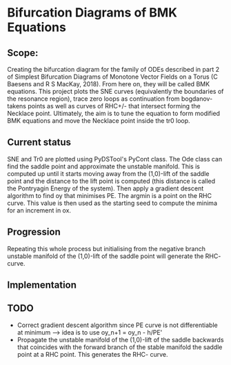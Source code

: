 # Bifurcation Diagrams of BMK Equations

## Scope:
Creating the bifurcation diagram for the family of ODEs described in part 2 of Simplest Bifurcation Diagrams of Monotone Vector Fields on a Torus (C Baesens and R S MacKay, 2018). From here on, they will be called BMK equations.
This project plots the SNE curves (equivalently the boundaries of the resonance region), trace zero loops as continuation from bogdanov-takens points as well as curves of RHC+/- that intersect forming the Necklace point. Ultimately, the aim is to tune the equation to form modified BMK equations and move the Necklace point inside the tr0 loop.

## Current status
SNE and Tr0 are plotted using PyDSTool's PyCont class. 
The Ode class can find the saddle point and approximate the unstable manifold. This is computed up until it starts moving away from the (1,0)-lift of the saddle point and the distance to the lift point is computed (this distance is called the Pontryagin Energy of the system). Then apply a gradient descent algorithm to find oy that minimises PE. The argmin is a point on the RHC curve. 
This value is then used as the starting seed to compute the minima for an increment in ox.

## Progression
Repeating this whole process but initialising from the negative branch unstable manifold of the (1,0)-lift of the saddle point will generate the RHC- curve.

## Implementation

## TODO
- Correct gradient descent algorithm since PE curve is not differentiable at minimum --> idea is to use oy_n+1 = oy_n - h/PE'
- Propagate the unstable manifold of the (1,0)-lift of the saddle backwards that coincides with the forward branch of the stable manifold the saddle point at a RHC point. This generates the RHC- curve.
